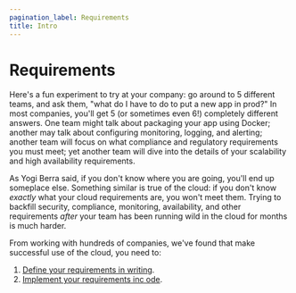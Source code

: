 ```yaml
---
pagination_label: Requirements
title: Intro
---
```


# Requirements

Here's a fun experiment to try at your company: go around to 5 different teams, and ask them, "what do I have to do to
put a new app in prod?" In most companies, you'll get 5 (or sometimes even 6!) completely different answers. One team
might talk about packaging your app using Docker; another may talk about configuring monitoring, logging, and alerting;
another team will focus on what compliance and regulatory requirements you must meet; yet another team will dive into
the details of your scalability and high availability requirements.

As Yogi Berra said, if you don't know where you are going, you'll end up someplace else. Something similar is true of
the cloud: if you don't know *exactly* what your cloud requirements are, you won't meet them. Trying to backfill
security, compliance, monitoring, availability, and other requirements *after* your team has been running wild in the
cloud for months is much harder.

From working with hundreds of companies, we've found that make successful use of the cloud, you need to:

1. [Define your requirements in writing](define-requirements-in-writing.md).
2. [Implement your requirements inc ode](implement-requirements-in-code.md).


<!-- ##DOCS-SOURCER-START
{"sourcePlugin":"Local File Copier","hash":"9ae535c7b7ce65a40652b43b102a70fb"}
##DOCS-SOURCER-END -->

